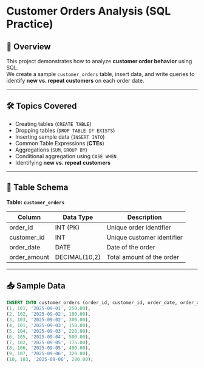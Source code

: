 # Customer Orders Analysis (SQL Practice)

## 📌 Overview
This project demonstrates how to analyze **customer order behavior** using SQL.  
We create a sample `customer_orders` table, insert data, and write queries to identify **new vs. repeat customers** on each order date.

---

## 🛠️ Topics Covered
- Creating tables (`CREATE TABLE`)
- Dropping tables (`DROP TABLE IF EXISTS`)
- Inserting sample data (`INSERT INTO`)
- Common Table Expressions (**CTEs**)
- Aggregations (`SUM`, `GROUP BY`)
- Conditional aggregation using `CASE WHEN`
- Identifying **new vs. repeat customers**

---

## 📂 Table Schema
**Table: `customer_orders`**

| Column       | Data Type       | Description                       |
|--------------|-----------------|-----------------------------------|
| order_id     | INT (PK)        | Unique order identifier           |
| customer_id  | INT             | Unique customer identifier        |
| order_date   | DATE            | Date of the order                 |
| order_amount | DECIMAL(10,2)   | Total amount of the order         |

---

## 📥 Sample Data
```sql
INSERT INTO customer_orders (order_id, customer_id, order_date, order_amount) VALUES
(1, 101, '2025-09-01', 250.00),
(2, 102, '2025-09-02', 180.00),
(3, 103, '2025-09-02', 300.00),
(4, 101, '2025-09-03', 150.00),
(5, 104, '2025-09-03', 220.00),
(6, 105, '2025-09-04', 500.00),
(7, 102, '2025-09-05', 175.00),
(8, 106, '2025-09-05', 400.00),
(9, 107, '2025-09-06', 320.00),
(10, 103, '2025-09-06', 280.00);
